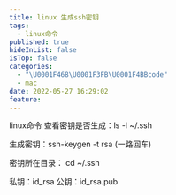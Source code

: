 ```yaml
---
title: linux 生成ssh密钥
tags:
  - linux命令
published: true
hideInList: false
isTop: false
categories:
  - "\U0001F468\U0001F3FB‍\U0001F4BBcode"
  - mac
date: 2022-05-27 16:29:02
feature:
---
```



linux命令
查看密钥是否生成：ls -l ~/.ssh

生成密钥：ssh-keygen -t rsa (一路回车)

密钥所在目录：
cd ~/.ssh


私钥：id_rsa
公钥：id_rsa.pub 
